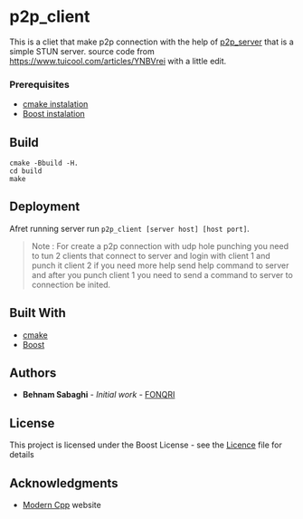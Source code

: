 # p2p_client

This is a cliet that make p2p connection with the help of [p2p_server](https://gitlab.com/complete_graph/p2p_server) that is a simple STUN server.
source code from https://www.tuicool.com/articles/YNBVrei with a little edit.

### Prerequisites

* [cmake    instalation](https://cmake.org/install/)
* [Boost    instalation](https://www.boost.org/doc/libs/1_70_0/more/getting_started/unix-variants.html)

## Build

```
cmake -Bbuild -H.
cd build
make 
```

## Deployment

Afret running server run ```p2p_client [server host] [host port]```.
> Note : For create a p2p connection with udp hole punching you need to tun 2 clients that connect to server and login with client 1 and punch it client 2 if you need more help send help command to server and after you punch client 1 you need to send a command to server to connection be inited.

## Built With

* [cmake](https://cmake.org/documentation/)
* [Boost](https://www.boost.org/doc/)

## Authors

* **Behnam Sabaghi** - *Initial work* - [FONQRI](https://github.com/FONQRI)


## License

This project is licensed under the Boost License - see the [Licence](LICENSE) file for details

## Acknowledgments

* [Modern Cpp](http://moderncpp.ir/) website 




